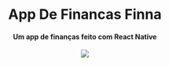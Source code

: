 <h1 align="center"> App De Financas Finna </h1>

<h4 align="center" > Um app de finanças feito com React Native</h4>


<p align="center">
  <img src="https://scontent.fbfh9-1.fna.fbcdn.net/v/t39.30808-6/286227245_114724304589789_5774312261914247525_n.jpg?_nc_cat=105&ccb=1-7&_nc_sid=730e14&_nc_ohc=OEc3qRwqcFYAX8W-Aze&_nc_ht=scontent.fbfh9-1.fna&oh=00_AT9W7QOQsm86QjEM8n_ShhLjCfyAAfiUXyFn4Z1ukcJXGA&oe=62A32BD6" />
</p>


